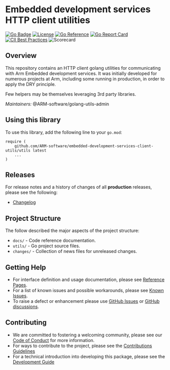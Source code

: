<!--
Copyright (C) 2020-2025 Arm Limited or its affiliates and Contributors. All rights reserved.
SPDX-License-Identifier: Apache-2.0
-->
# Embedded development services HTTP client utilities

[![Go Badge](https://img.shields.io/badge/go-v1.23.5-blue)](https://golang.org/)
[![License](https://img.shields.io/badge/License-Apache%202.0-blue.svg)](https://opensource.org/licenses/Apache-2.0)
[![Go Reference](https://pkg.go.dev/badge/github.com/ARM-software/embedded-development-services-client-utils/utils.svg)](https://pkg.go.dev/github.com/ARM-software/embedded-development-services-client-utils/utils)
[![Go Report Card](https://goreportcard.com/badge/github.com/ARM-software/embedded-development-services-client-utils/utils)](https://goreportcard.com/report/github.com/ARM-software/embedded-development-services-client-utils/utils)
[![CII Best Practices](https://bestpractices.coreinfrastructure.org/projects/9086/badge)](https://bestpractices.coreinfrastructure.org/projects/9086)
![Scorecard](https://img.shields.io/ossf-scorecard/github.com/ARM-software/embedded-development-services-client-utils?label=openssf%20scorecard&style=flat)

## Overview
 
This repository contains an HTTP client golang utilities for communicating with Arm Embedded development services. It was initially developed for numerous projects at Arm, including some running in production, in order to apply the DRY principle.

Few helpers may be themselves leveraging 3rd party libraries.

*Maintainers:* @ARM-software/golang-utils-admin
 
## Using this library

To use this library, add the following line to your `go.mod`:
```
require (
    github.com/ARM-software/embedded-development-services-client-utils/utils latest
    ...
)
```


## Releases

For release notes and a history of changes of all **production** releases, please see the following:

- [Changelog](CHANGELOG.md)

## Project Structure

The follow described the major aspects of the project structure:

- `docs/` - Code reference documentation.
- `utils/` - Go project source files.
- `changes/` - Collection of news files for unreleased changes.


## Getting Help

- For interface definition and usage documentation, please see [Reference Pages](https://pkg.go.dev/github.com/ARM-software/embedded-development-services-client-utils/utils).
- For a list of known issues and possible workarounds, please see [Known Issues](KNOWN_ISSUES.md).
- To raise a defect or enhancement please use [GitHub Issues](https://github.com/ARM-software/embedded-development-services-client-utils/issues) or [GitHub discussions](https://github.com/ARM-software/embedded-development-services-client-utils/discussions).

## Contributing

- We are committed to fostering a welcoming community, please see our
  [Code of Conduct](CODE_OF_CONDUCT.md) for more information.
- For ways to contribute to the project, please see the [Contributions Guidelines](CONTRIBUTING.md)
- For a technical introduction into developing this package, please see the [Development Guide](DEVELOPMENT.md)
